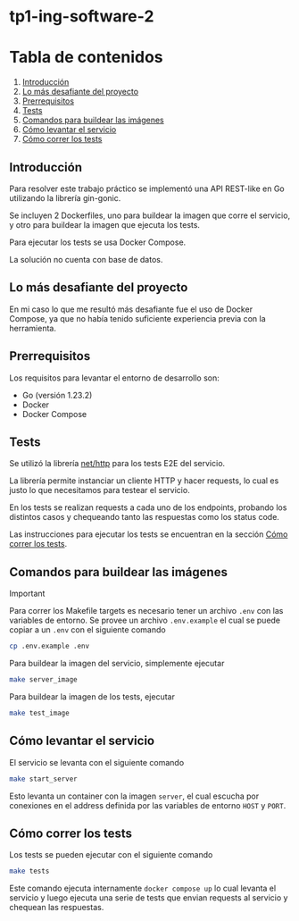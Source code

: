 # tp1-ing-software-2

# Tabla de contenidos

1. [Introducción](#introducción)
2. [Lo más desafiante del proyecto](#lo-más-desafiante-del-proyecto)
3. [Prerrequisitos](#prerrequisitos)
4. [Tests](#tests)
5. [Comandos para buildear las imágenes](#comandos-para-buildear-las-imágenes)
6. [Cómo levantar el servicio](#cómo-levantar-el-servicio)
7. [Cómo correr los tests](#cómo-correr-los-tests)

## Introducción

Para resolver este trabajo práctico se implementó una API REST-like en Go utilizando la librería gin-gonic. 

Se incluyen 2 Dockerfiles, uno para buildear la imagen que corre el servicio, y otro para buildear la imagen que ejecuta los tests.

Para ejecutar los tests se usa Docker Compose.

La solución no cuenta con base de datos.

## Lo más desafiante del proyecto

En mi caso lo que me resultó más desafiante fue el uso de Docker Compose, ya que no había tenido suficiente experiencia previa con la herramienta.

## Prerrequisitos

Los requisitos para levantar el entorno de desarrollo son:

* Go (versión 1.23.2)
* Docker
* Docker Compose

## Tests

Se utilizó la librería [net/http](https://pkg.go.dev/net/http) para los tests E2E del servicio.

La librería permite instanciar un cliente HTTP y hacer requests, lo cual es justo lo que necesitamos para testear el servicio.

En los tests se realizan requests a cada uno de los endpoints, probando los distintos casos y chequeando tanto las respuestas como los status code.

Las instrucciones para ejecutar los tests se encuentran en la sección [Cómo correr los tests](#cómo-correr-los-tests).

## Comandos para buildear las imágenes

> [!IMPORTANT]
> 
> Para correr los Makefile targets es necesario tener un archivo `.env` con las variables de entorno.
> Se provee un archivo `.env.example` el cual se puede copiar a un `.env` con el siguiente comando
> 
> ```bash
> cp .env.example .env
> ```

Para buildear la imagen del servicio, simplemente ejecutar

```bash
make server_image
```

Para buildear la imagen de los tests, ejecutar

```bash
make test_image
```

## Cómo levantar el servicio

El servicio se levanta con el siguiente comando

```bash
make start_server
```

Esto levanta un container con la imagen `server`, el cual escucha por conexiones en el address definida por las variables de entorno `HOST` y `PORT`.

## Cómo correr los tests

Los tests se pueden ejecutar con el siguiente comando

```bash
make tests
```

Este comando ejecuta internamente `docker compose up` lo cual levanta el servicio y luego ejecuta una serie de tests que envian requests al servicio y chequean las respuestas.
 